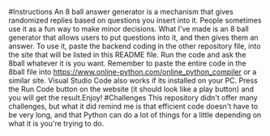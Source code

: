 #Instructions
An 8 ball answer generator is a mechanism that gives randomized replies based on questions you insert into it. People sometimes use it as a fun way to make minor decisions. What I've made is an 8 ball generator that allows users to put questions into it, and then gives them an answer. To use it, paste the backend coding in the other repository file, into the site that will be listed in this README file. Run the code and ask the 8ball whatever it is you want. Remember to paste the entire code in the 8ball file into https://www.online-python.com/online_python_compiler or a similar site. Visual Studio Code also works if its installed on your PC. Press the Run Code button on the website (it should look like a play button) and you will get the result.Enjoy!
#Challenges
This repository didn't offer many challenges, but what it did remind me is that efficient code doesn't have to be very long, and that Python can do a lot of things for a little depending on what it is you're trying to do.
